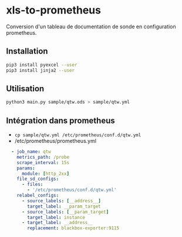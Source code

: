 # xls-to-prometheus

Conversion d'un tableau de documentation de sonde en configuration prometheus.

## Installation

```bash
pip3 install pyexcel --user
pip3 install jinja2 --user
```

## Utilisation

```bash
python3 main.py sample/qtw.ods > sample/qtw.yml
```

## Intégration dans prometheus

* `cp sample/qtw.yml /etc/prometheus/conf.d/qtw.yml`
* /etc/prometheus/prometheus.yml

```yaml
  - job_name: qtw
    metrics_path: /probe
    scrape_interval: 15s
    params:
      module: [http_2xx]
    file_sd_configs:
      - files:
        - '/etc/prometheus/conf.d/qtw.yml'
    relabel_configs:
      - source_labels: [__address__]
        target_label: __param_target
      - source_labels: [__param_target]
        target_label: instance
      - target_label: __address__
        replacement: blackbox-exporter:9115
```

